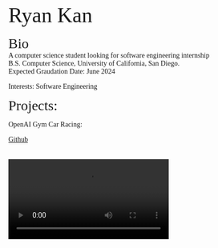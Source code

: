 
<span style="font-family:Times New Roman; font-size:3em;">Ryan Kan </span>
<br>
<br>
<span style="font-family:Times New Roman; font-size:2em;">Bio </span>
<br>
<span style="font-family:Times New Roman; font-size:1em;">A computer science student looking for software engineering internship</span>
<br>
<span style="font-family:Times New Roman; font-size:1em;">B.S. Computer Science, University of California, San Diego.</span>
<br>
<span style="font-family:Times New Roman; font-size:1em;">Expected Graudation Date: June 2024</span>
<br>

<span style="font-family:Times New Roman; font-size:1em;">Interests: Software Engineering</span>

<span style="font-family:Times New Roman; font-size:2em;">Projects: </span> 


<span style="font-family:Times New Roman; font-size:1em;">OpenAI Gym Car Racing:
</span> 
<br>

<span style="font-family:Times New Roman; font-size:1em;"> [Github](https://github.com/kan-ryan/CarRacing)
</span> 

<br>
<video width="320" heigh = "320" controls> 
    <source src = "car_racing.mp4" type="video/mp4">
</video>
<br>


